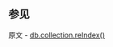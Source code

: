 ## 参见

原文 - [db.collection.reIndex()]( https://docs.mongodb.com/manual/reference/method/db.collection.reIndex/ )

